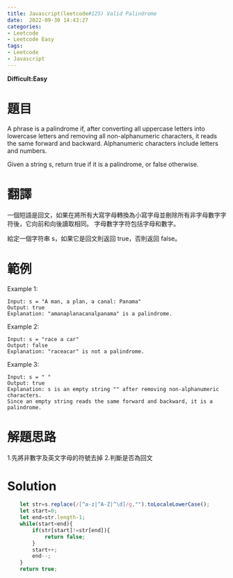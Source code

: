 ```yaml
---
title: Javascript(leetcode#125) Valid Palindrome
date:  2022-09-30 14:43:27
categories: 
- Leetcode 
- Leetcode Easy 
tags:
- Leetcode
- Javascript
---
```


**Difficult:Easy**



# 題目
A phrase is a palindrome if, after converting all uppercase letters into lowercase letters and removing all non-alphanumeric characters, it reads the same forward and backward. Alphanumeric characters include letters and numbers.

Given a string s, return true if it is a palindrome, or false otherwise.
<!--more-->
# 翻譯
一個短語是回文，如果在將所有大寫字母轉換為小寫字母並刪除所有非字母數字字符後，它向前和向後讀取相同。 字母數字字符包括字母和數字。

給定一個字符串 s，如果它是回文則返回 true，否則返回 false。


# 範例

Example 1:

```
Input: s = "A man, a plan, a canal: Panama"
Output: true
Explanation: "amanaplanacanalpanama" is a palindrome.
```


Example 2:

```
Input: s = "race a car"
Output: false
Explanation: "raceacar" is not a palindrome.
```

Example 3:

```
Input: s = " "
Output: true
Explanation: s is an empty string "" after removing non-alphanumeric characters.
Since an empty string reads the same forward and backward, it is a palindrome.
```

# 解題思路
1.先將非數字及英文字母的符號去掉
2.判斷是否為回文

# Solution
```javascript
    let str=s.replace(/[^a-z|^A-Z|^\d]/g,"").toLocaleLowerCase();
    let start=0;
    let end=str.length-1;
    while(start<end){
        if(str[start]!=str[end]){
            return false;
        }
        start++;
        end--;
    }
    return true;
```